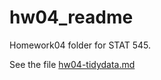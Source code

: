 hw04\_readme
================

Homework04 folder for STAT 545.

See the  file [hw04-tidydata.md](https://github.com/sepkamal/STAT545-hw-Kamal-Sepehr/blob/master/Hw04/hw04-tidaydata.md)  
